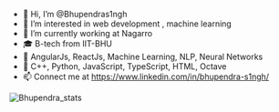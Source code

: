 - 👋 Hi, I’m @Bhupendras1ngh
- 👀 I’m interested in web development , machine learning
- 🌱 I’m currently working at Nagarro
- 🎓 B-tech from IIT-BHU
- 🤹 AngularJs, ReactJs, Machine Learning, NLP, Neural Networks 
- 🎃 C++, Python, JavaScript, TypeScript, HTML, Octave
- 📫 Connect me at https://www.linkedin.com/in/bhupendra-s1ngh/

<!---
Bhupendras1ngh/Bhupendras1ngh is a ✨ special ✨ repository because its `README.md` (this file) appears on your GitHub profile.
You can click the Preview link to take a look at your changes.
--->
![Bhupendra_stats](https://github-readme-stats.vercel.app/api?username=Bhupendras1ngh&show_icons=true&theme=radical)




